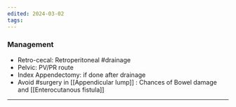 ```yaml
---
edited: 2024-03-02
tags:
---
```

### Management 
 - Retro-cecal: Retroperitoneal #drainage
 - Pelvic: PV/PR route
 - Index Appendectomy: if done after drainage
- Avoid #surgery in [[Appendicular lump]] : Chances of Bowel damage and [[Enterocutanous fistula]]

---
